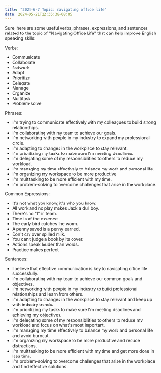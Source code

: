 ```yaml
---
title: "2024-6-7 Topic: navigating office life"
date: 2024-05-21T22:35:38+08:05
---
```

Sure, here are some useful verbs, phrases, expressions, and sentences related to the topic of "Navigating Office Life" that can help improve English speaking skills:

Verbs:
- Communicate
- Collaborate
- Network
- Adapt
- Prioritize
- Delegate
- Manage
- Organize
- Multitask
- Problem-solve

Phrases:
- I'm trying to communicate effectively with my colleagues to build strong relationships.
- I'm collaborating with my team to achieve our goals.
- I'm networking with people in my industry to expand my professional circle.
- I'm adapting to changes in the workplace to stay relevant.
- I'm prioritizing my tasks to make sure I'm meeting deadlines.
- I'm delegating some of my responsibilities to others to reduce my workload.
- I'm managing my time effectively to balance my work and personal life.
- I'm organizing my workspace to be more productive.
- I'm multitasking to be more efficient with my time.
- I'm problem-solving to overcome challenges that arise in the workplace.

Common Expressions:
- It's not what you know, it's who you know.
- All work and no play makes Jack a dull boy.
- There's no "I" in team.
- Time is of the essence.
- The early bird catches the worm.
- A penny saved is a penny earned.
- Don't cry over spilled milk.
- You can't judge a book by its cover.
- Actions speak louder than words.
- Practice makes perfect.

Sentences:
- I believe that effective communication is key to navigating office life successfully.
- I'm collaborating with my team to achieve our common goals and objectives.
- I'm networking with people in my industry to build professional relationships and learn from others.
- I'm adapting to changes in the workplace to stay relevant and keep up with industry trends.
- I'm prioritizing my tasks to make sure I'm meeting deadlines and achieving my objectives.
- I'm delegating some of my responsibilities to others to reduce my workload and focus on what's most important.
- I'm managing my time effectively to balance my work and personal life and avoid burnout.
- I'm organizing my workspace to be more productive and reduce distractions.
- I'm multitasking to be more efficient with my time and get more done in less time.
- I'm problem-solving to overcome challenges that arise in the workplace and find effective solutions.
